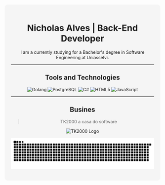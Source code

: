 <div align="center" style="background-color: #f5f5f5; padding: 20px; border-radius: 10px;">

# Nicholas Alves | Back-End Developer  

I am a currently studying for a Bachelor's degree in Software Engineering at Uniasselvi. 

---

## Tools and Technologies  

<p align="center">
  <img src="https://cdn.icon-icons.com/icons2/2699/PNG/96/golang_logo_icon_171073.png" alt="Golang" width="70px" height="70px">
  <img src="https://dwglogo.com/wp-content/uploads/2017/09/Postgresql_logo.png" alt="PostgreSQL" width="100px" height="70px">
  <img src="https://static.cdnlogo.com/logos/c/27/c.svg" alt="C#" width="70px" height="70px">
  <img src="https://upload.wikimedia.org/wikipedia/commons/6/61/HTML5_logo_and_wordmark.svg" alt="HTML5" width="80px" height="80px">
  <img src="https://cdn.pixabay.com/photo/2015/04/23/17/41/javascript-736400_1280.png" alt="JavaScript" width="70px" height="70px">
</p>

---

## Busines 
> TK2000 a casa do software
<img src="https://media-for2-2.cdn.whatsapp.net/v/t61.24694-24/456971697_814506670851432_2610906289213640032_n.jpg?ccb=11-4&oh=01_Q5AaIDnUqQHFInHzD_Uk3GtL_z7M9AV_CYE2lCxaqkq6izQf&oe=679381B7&_nc_sid=5e03e0&_nc_cat=111" alt="TK2000 Logo" width="150px" height="150px">

![](https://raw.githubusercontent.com/DAVICOTTING/DAVICOTTING/output/snake.svg)

</div>
